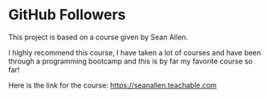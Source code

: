 # GitHub Followers

This project is based on a course given by Sean Allen.

I highly recommend this course, I have taken a lot of courses and have been through a programming bootcamp and this is by far my favorite course so far!

Here is the link for the course: https://seanallen.teachable.com
